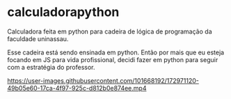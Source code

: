# calculadorapython

<p>Calculadora feita em python para cadeira de lógica de programação da faculdade uninassau.</p>
<p>Esse cadeira está sendo ensinada em python. Então por mais que eu esteja focando em JS para vida profissional, decidi fazer em python para seguir com a estratégia do professor.</p>
<p:


https://user-images.githubusercontent.com/101668192/172971120-49b05e60-17ca-4f97-925c-d812b0e874ee.mp4

